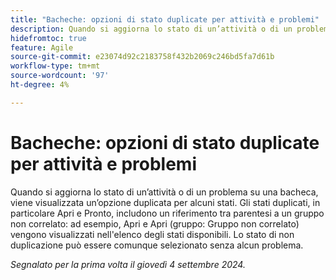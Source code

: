 ```yaml
---
title: "Bacheche: opzioni di stato duplicate per attività e problemi"
description: Quando si aggiorna lo stato di un’attività o di un problema su una bacheca, viene visualizzata un’opzione duplicata per alcuni stati.
hidefromtoc: true
feature: Agile
source-git-commit: e23074d92c2183758f432b2069c246bd5fa7d61b
workflow-type: tm+mt
source-wordcount: '97'
ht-degree: 4%

---
```


# Bacheche: opzioni di stato duplicate per attività e problemi

<!--
>[!NOTE]
>
>This issue was fixed on August 15, 2024.
-->

Quando si aggiorna lo stato di un’attività o di un problema su una bacheca, viene visualizzata un’opzione duplicata per alcuni stati. Gli stati duplicati, in particolare Apri e Pronto, includono un riferimento tra parentesi a un gruppo non correlato: ad esempio, Apri e Apri (gruppo: Gruppo non correlato) vengono visualizzati nell&#39;elenco degli stati disponibili. Lo stato di non duplicazione può essere comunque selezionato senza alcun problema.

_Segnalato per la prima volta il giovedì 4 settembre 2024._
